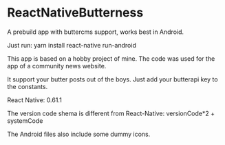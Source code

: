 # ReactNativeButterness
A prebuild app with buttercms support, works best in Android.

Just run:
yarn install
react-native run-android

This app is based on a hobby project of mine. The code was used for the app of a community news website.

It support your butter posts out of the boys. Just add your butterapi key to the constants.

React Native: 0.61.1

The version code shema is different from React-Native:
versionCode*2 + systemCode

The Android files also include some dummy icons.
